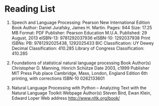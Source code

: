 # Reading List


1. Speech and Language Processing: Pearson New International Edition
Book
Author: Daniel Jurafsky, James H. Martin. Pages: 944 Size: 17.25 MB Format: PDF Publisher: Pearson Education M.U.A.
Published: 29 August, 2013
eISBN-13: 9781292037936
eISBN-10: 1292037938 
Print ISBNs: PB: 9781292025438, 1292025433
BIC Classification: UY
Dewey Decimal Classification: 410.285
Library of Congress Classification: 410.285

2. Foundations of statistical natural language processing
Book
Author(s)
Christopher D. Manning, Hinrich Schütze
Date
2003, c1999
Publisher
MIT Press
Pub place
Cambridge, Mass, London, England
Edition
6th printing, with corrections
ISBN-10
0262133601

3. Natural Language Processing with Python
– Analyzing Text with the Natural Language Toolkit
Webpage
Author(s)
Steven Bird, Ewan Klein, Edward Loper
Web address
http://www.nltk.org/book/
